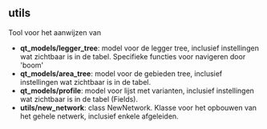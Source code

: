 








## utils

Tool voor het aanwijzen van 



- **qt_models/legger_tree**: model voor de legger tree, inclusief instellingen
wat zichtbaar is in de tabel. Specifieke functies voor navigeren door 'boom'
- **qt_models/area_tree**: model voor de gebieden tree, inclusief instellingen
wat zichtbaar is in de tabel.
- **qt_models/profile**: model voor lijst met varianten, inclusief instellingen
wat zichtbaar is in de tabel (Fields).
- **utils/new_network**: class NewNetwork. Klasse voor het opbouwen van het gehele netwerk,
inclusief enkele afgeleiden.



